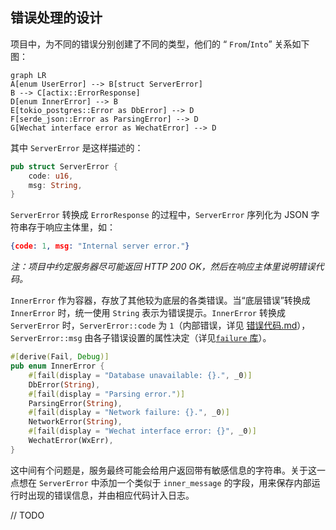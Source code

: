 ## 错误处理的设计

项目中，为不同的错误分别创建了不同的类型，他们的 “ `From`/`Into`” 关系如下图：

```mermaid
graph LR
A[enum UserError] --> B[struct ServerError]
B --> C[actix::ErrorResponse]
D[enum InnerError] --> B
E[tokio_postgres::Error as DbError] --> D
F[serde_json::Error as ParsingError] --> D
G[Wechat interface error as WechatError] --> D

```

其中 `ServerError` 是这样描述的：

```rust
pub struct ServerError {
    code: u16,
    msg: String,
}
```

`ServerError` 转换成 `ErrorResponse` 的过程中，`ServerError` 序列化为 JSON 字符串存于响应主体里，如：

```json
{code: 1, msg: "Internal server error."}
```

*注：项目中约定服务器尽可能返回 HTTP 200 OK，然后在响应主体里说明错误代码。*

`InnerError` 作为容器，存放了其他较为底层的各类错误。当“底层错误”转换成 `InnerError` 时，统一使用 `String` 表示为错误提示。`InnerError` 转换成 `ServerError` 时，`ServerError::code` 为 `1`（内部错误，详见 [错误代码.md](错误代码.md)），`ServerError::msg` 由各子错误设置的属性决定（详见[`failure` 库](https://rust-lang-nursery.github.io/failure)）。

```rust
#[derive(Fail, Debug)]
pub enum InnerError {
    #[fail(display = "Database unavailable: {}.", _0)]
    DbError(String),
    #[fail(display = "Parsing error.")]
    ParsingError(String),
    #[fail(display = "Network failure: {}.", _0)]
    NetworkError(String),
    #[fail(display = "Wechat interface error: {}", _0)]
    WechatError(WxErr),
}

```

这中间有个问题是，服务最终可能会给用户返回带有敏感信息的字符串。关于这一点想在 `ServerError` 中添加一个类似于 `inner_message` 的字段，用来保存内部运行时出现的错误信息，并由相应代码计入日志。 

// TODO